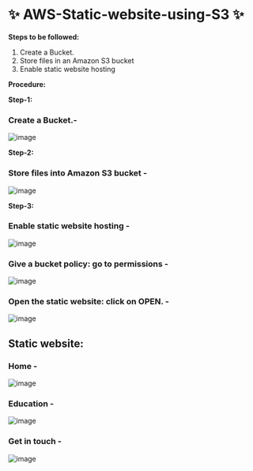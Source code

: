 # ✨ AWS-Static-website-using-S3 ✨
**Steps to be followed:**
1. Create a Bucket.
2. Store files in an Amazon S3 bucket
3. Enable static website hosting

**Procedure:**

**Step-1:**



### Create a Bucket.- 

![image](https://github.com/20a31a0538/AWS-Static-website-using-S3/assets/110081197/5b46fc16-05cb-4969-a67c-702d0c4c0109)



**Step-2:**



### Store files into Amazon S3 bucket - 

![image](https://github.com/20a31a0538/AWS-Static-website-using-S3/assets/110081197/d2b4910f-7efe-4c14-a3a4-5b5fd113f0e8)



**Step-3:**



### Enable static website hosting - 

![image](https://github.com/20a31a0538/AWS-Static-website-using-S3/assets/110081197/362fad62-e607-4cd5-8efa-29050ea207de)



### Give a bucket policy: go to permissions -

![image](https://github.com/20a31a0538/AWS-Static-website-using-S3/assets/110081197/50b55537-99b1-4d55-adce-156f74f07ca6)


### Open the static website:  click on OPEN. -

![image](https://github.com/20a31a0538/AWS-Static-website-using-S3/assets/110081197/3627db70-d54e-4841-af5f-5bcdc81898bf)



## Static website:



### Home - 
![image](https://github.com/20a31a0538/AWS-Static-website-using-S3/assets/110081197/1e16472c-3143-499f-8162-dc8f0fde78a2)




### Education -
![image](https://github.com/20a31a0538/AWS-Static-website-using-S3/assets/110081197/3e0725b5-6501-47ba-8a80-58c3ecb2eb3d)




### Get in touch -

![image](https://github.com/20a31a0538/AWS-Static-website-using-S3/assets/110081197/1ca926e7-81e8-468e-af9b-39031b91aedc)





          



